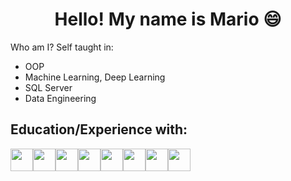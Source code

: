 <h1 align="center">Hello! My name is Mario 😄</h1>  

Who am I?
  Self taught in:
  - OOP 
  - Machine Learning, Deep Learning
  - SQL Server
  - Data Engineering

Education/Experience with:
-----
<img src="https://user-images.githubusercontent.com/56364889/177648132-8b71373a-6be9-4bfd-9ea7-da30c29e76c8.png" width="36"><img src="https://user-images.githubusercontent.com/56364889/177648162-63ac2eb6-c1b0-4813-968c-57a6760bb078.png" width="36"><img src="https://user-images.githubusercontent.com/56364889/177648225-5916b113-d40c-4a79-91f9-5d84f6ef300e.png" width="36"><img src="https://user-images.githubusercontent.com/56364889/177648327-dfd59115-049c-48f7-9e0b-983007d13ef0.png" width="36"><img src="https://user-images.githubusercontent.com/56364889/177648401-407027e7-8b4a-45b8-b8d7-eeb4c24d7a92.png" width="36"><img src="https://user-images.githubusercontent.com/56364889/177648443-9a5536e1-fc33-43f7-b69d-675ceb121714.png" width="36"><img src="https://user-images.githubusercontent.com/56364889/177650802-22713cda-a20b-4ff3-87ff-4ad9d47bb14f.png" width="36"><img src="https://user-images.githubusercontent.com/56364889/177650936-ab0a9661-c118-47c0-8a56-89b2030323e2.png" width="36">




